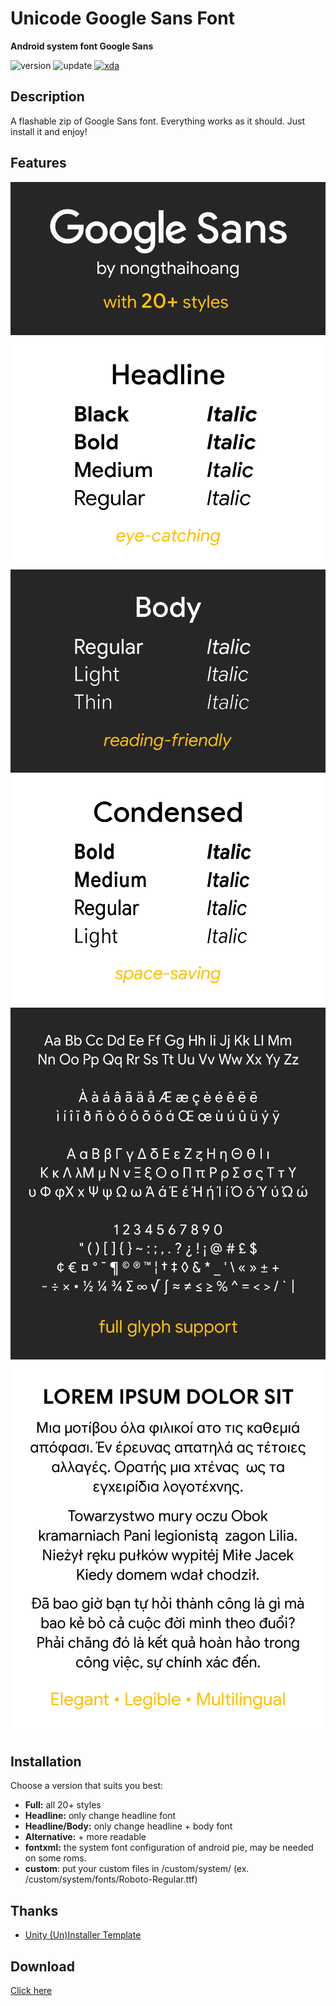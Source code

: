 # Unicode Google Sans Font
**Android system font Google Sans**

![version](https://img.shields.io/badge/Version-4.1.4-brightgreen.svg) 
![update](https://img.shields.io/badge/Update-May_30,_2019-blue.svg) 
[![xda](https://img.shields.io/badge/XDA-Thread-orange.svg)](https://forum.xda-developers.com/apps/magisk/font-headline-fonts-nongthaihoang-t3886349) 

## Description
A flashable zip of Google Sans font. Everything works as it should. Just install it and enjoy!

## Features
![img](https://raw.githubusercontent.com/nongthaihoang/gs_images/master/g.png)
![img](https://raw.githubusercontent.com/nongthaihoang/gs_images/master/h.png)
![img](https://raw.githubusercontent.com/nongthaihoang/gs_images/master/b.png)
![img](https://raw.githubusercontent.com/nongthaihoang/gs_images/master/c.png)
![img](https://raw.githubusercontent.com/nongthaihoang/gs_images/master/u.png)
![img](https://raw.githubusercontent.com/nongthaihoang/gs_images/master/p.png)

## Installation
Choose a version that suits you best:
- **Full:** all 20+ styles
- **Headline:** only change headline font
- **Headline/Body:** only change headline + body font
- **Alternative:** + more readable
- **fontxml:** the system font configuration of android pie, may be needed on some roms.
- **custom**: put your custom files in /custom/system/ (ex. /custom/system/fonts/Roboto-Regular.ttf)

## Thanks
- [Unity (Un)Installer Template](https://github.com/Zackptg5/Unity)

## Download
[Click here](https://github.com/nongthaihoang/unicode_google_sans_font/releases)
